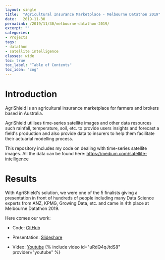 ```yaml
---
layout: single
title:  "Agricultural Insurance Marketplace - Melbourne Datathon 2019"
date:   2019-11-30
permalink: /2019/11/30/melbourne-datathon-2019/
excerpt: ""
categories: 
- Projects
tags:
- datathon
- satellite intelligence
classes: wide
toc: true
toc_label: "Table of Contents"
toc_icon: "cog"
---
```



# Introduction

AgriShield is an agricultural insurance marketplace for farmers and brokers based in Australia.

AgriShield utilises time-series satellite images and other data resources such rainfall, temperature, soil, etc. to provide users insights and forecast a field's production and also provide data to insurers to help them facilitate their actuarial modelling process.

This repository includes my code on dealing with time-series satellite images. All the data can be found here: [https://medium.com/satellite-intelligence
](https://medium.com/satellite-intelligence)

# Results

With AgriShield's solution, we were one of the 5 finalists giving a presentation in front of hundreds of people including many Data Science experts from ANZ, KPMG, Growing Data, etc. and came in 4th place at Melbourne Datathon 2019.

Here comes our work:

- Code: [GitHub](https://github.com/trungha-ngx/AgriShield-Melbourne-Datathon-2019)

- Presentation: [Slideshare](https://www.slideshare.net/TrungHNguyn1/agrishield-melbourne-datathon-2019)

- Video: [Youtube](https://www.youtube.com/watch?v=uRdQ4qJtdS8)
{% include video id="uRdQ4qJtdS8" provider="youtube" %}




